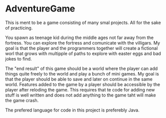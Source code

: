 # AdventureGame
This is ment to be a game consisting of many smal projects. All for the sake of practicing.

You spawn as teenage kid during the middle ages not far away from the fortress. You can explore the fortress and comunicate with the villigars. My goal is that the player and the programmers together will create a fictional worl that grows with multipple of paths to explore with easter eggs and bad jokes to find. 

The "end result" of this game should be a world where the player can add things quite freely to the world and play a bunch of mini games. My goal is that the player should be able to save and later on continue in the same world. Features added to the game by a player should be accessible by the player after reloding the game. This requires that te code for adding new stuff is well written and does not add anything to the game taht will make the game crash.

The prefered language for code in this project is preferebly Java.
